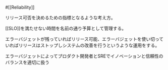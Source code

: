 #[[Reliability]]

リリース可否を決めるための指標となるような考え方。

[[SLO]]を満たせない時間を名前の通り予算として管理する。

エラーバジェットが残っていればリリース可能、エラーバジェットを使い切っていればリリースはストップしシステムの改善を行うというような運用をする。

エラーバジェットによってプロダクト開発者とSREでイノベーションと信頼性のバランスを適切に扱う